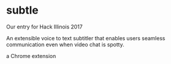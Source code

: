 # subtle
Our entry for Hack Illinois 2017

An extensible voice to text subtitler that enables users seamless communication even when video chat is spotty.


a Chrome extension 
